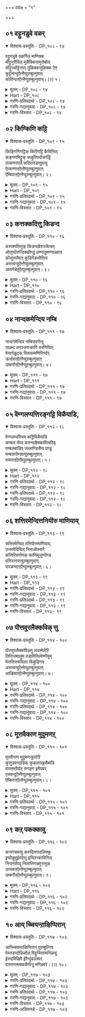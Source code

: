 +++
title = "९"

+++

## ०१  वट्टुनडुवे वळर्

<details open><summary>विश्वास-प्रस्तुतिः - DP_१०८ - ९४</summary>

वट्टुनडुवे वळर्गिऩ्ऱ माणिक्क  
मॊट्टुनुऩैयिल् मुळैक्किऩ्ऱमुत्तेबोल्  
सॊट्टुच्चॊट्टॆऩ्ऩत् तुळिक्कत्तुळिक्क ऎऩ्  
कुट्टऩ्वन्दुऎऩ्ऩैप्पुऱम्बुल्गुवाऩ्  
कोविन्दऩ्ऎऩ्ऩैप्पुऱम्बुल्गुवाऩ्। (२) १।
</details>

<details><summary>मूलम् - DP_१०८ - ९४</summary>

वट्टुनडुवे वळर्गिऩ्ऱ माणिक्क  
मॊट्टुनुऩैयिल् मुळैक्किऩ्ऱमुत्तेबोल्  
सॊट्टुच्चॊट्टॆऩ्ऩत् तुळिक्कत्तुळिक्क ऎऩ्  
कुट्टऩ्वन्दुऎऩ्ऩैप्पुऱम्बुल्गुवाऩ्  
कोविन्दऩ्ऎऩ्ऩैप्पुऱम्बुल्गुवाऩ्। (२) १।
</details>

<details><summary>Hart - DP_१०८</summary>

My little child comes and embraces me from behind  
as his ornaments make the sound “choṭṭu, choṭṭu,”  
sounding like pearl-like drops falling  
from the tops of shining diamond-like buds in a garden:  
Govindan comes and embraces me:
</details>

<details><summary>गरणि-प्रतिपदार्थः - DP_१०८ - ९४</summary>

वट्टु=\(ऎरडु\)बीजगळ, नडुवे=नडुवल्लि, वळर् किन्ऱ= बॆळॆयुत्तिरुव, माणिक्कम्=माणिक्यद, मॊट्टु=मॊग्गिन, नुनैयिल्=तुदियल्लि, मुळैक्किन्ऱ=उदयिसुव\(मॊळॆयुव\), मुत्ते पोल्= मुत्तिन हागॆ, चॊट्टु,चॊट्टु ऎन्ऱु=चॊट् चॊट् ऎन्दु, तुळिक्कत्तुळिक्क=हनिगळु ऒन्दॊन्दागि बन्दु निल्लुत्तिरुव हागॆये, ऎन्=नन्न, कुट्टन्=मगनु, वन्दु=बन्दु, ऎन्नै=नन्नन्नु, पुऱम्=बॆन्नल्लि बन्दु, पुल्गुवान्=कट्टिकॊळ्ळूत्तानॆ, कोविन्दन्=गोविन्दनु, ऎन्नै=नन्नन्नु, पुऱम्= पक्कदल्लि बन्दु, पुल्गुवान्=अप्पिकॊळ्ळुत्तानॆ.
</details>

<details><summary>गरणि-गद्यानुवादः - DP_१०८ - ९४</summary>

ऎरडु बीजगळ नडुवल्लि बॆळॆयुत्तिरुव माणिक्यद मॊग्गिन तुदियल्लि मुत्तिनहागॆ मॊळॆयुत्ता चॊट्टु चॊट्टागि हनिगळु बन्दु निल्लुत्तिरुव हागॆये नन्न मगनु नन्नन्नु बॆन्नकडॆबन्दु नन्नन्नु अप्पिकॊळ्ळुत्तानॆ. नन्न गोविन्दनु पक्कदल्लि बन्दु अप्पिकॊळ्ळुत्तानॆ.\(१\)
</details>

<details><summary>गरणि-विस्तारः - DP_१०८ - ९४</summary>

तायन्दिरिगॆ तम्म मुद्दु मगन गुह्यलाञ्छनवन्नु नोडि नलियुवुदक्कॆ आनन्दवो हेगो\! बालकृष्णन विषयदल्लन्तू यशोदॆगॆ हागॆ माडुवुदरल्लि अमितानन्द. पुट्टदाद ऎरडु बीजगळ नडुवॆ सुन्दरवाद माणिक्यद बण्णद हूमॊग्गिनन्तॆ इदॆ अवन आ गण्डुगुरुतु\! अदर तुदियल्लि मुत्तिन हनियन्तॆ तॊट्टु तॊट्टागि मूत्र उण्टागुत्तिदॆ. मगुवाद अवनिगॆ अदु स्वाभाविक, हागॆ अदु ऒसरि बरुत्तिरुव हागॆये, हिन्दुगडॆयिन्दलो पक्कगळिन्दलो अवनु ओडि बन्दु तन्नन्नु बिगिदप्पिकॊळ्ळबेकॆन्दु यशोदॆय हिरियाशॆ.

कृष्णनिगॆ “गोविन्द” नॆम्ब हॆसरु इन्द्रनिन्द बन्दद्दु. गोवर्धन गिरियन्नु ऎत्तिहिडिदु, गोवुगळन्नू गोपालकरन्नू देवेन्द्रन कडुकोपद फलवाद एळुदिनगळ बिडद बिरुसुमळॆयिन्द रक्षिसिदनल्लवे, बालकृष्ण. अदन्नु कण्ड इन्द्रनु नाचि

१६२

कृष्णन बळिगॆ बन्दु क्षमॆ बेडि, “गोविन्द” पट्टवन्नु विजृम्भणॆयिन्द कट्टिदनु.
</details>

## ०२  किण्किणि कट्टि

<details open><summary>विश्वास-प्रस्तुतिः - DP_१०९ - ९५</summary>

किङ्गिणिगट्टिक् किऱिगट्टि कैयिऩिल्  
कङ्गणमिट्टुक् कऴुत्तिल्दॊडर्गट्टि  
तऩ्कणत्ताले सदिरानडन्दुवन्दु  
ऎऩ्कण्णऩ्ऎऩ्ऩैप्पुऱम्बुल्गुवाऩ्  
ऎम्बिराऩ्ऎऩ्ऩैप्पुऱम्बुल्गुवाऩ्। २।
</details>

<details><summary>मूलम् - DP_१०९ - ९५</summary>

किङ्गिणिगट्टिक् किऱिगट्टि कैयिऩिल्  
कङ्गणमिट्टुक् कऴुत्तिल्दॊडर्गट्टि  
तऩ्कणत्ताले सदिरानडन्दुवन्दु  
ऎऩ्कण्णऩ्ऎऩ्ऩैप्पुऱम्बुल्गुवाऩ्  
ऎम्बिराऩ्ऎऩ्ऩैप्पुऱम्बुल्गुवाऩ्। २।
</details>

<details><summary>Hart - DP_१०९</summary>

My dear child Kaṇṇan,  
his feet adorned with kingiṇi bells,  
his hands with coral bracelets and his neck with a chain  
dances, walks, comes beautifully  
and embraces me from behind:  
My lovely child, embraces me from behind:
</details>

<details><summary>गरणि-प्रतिपदार्थः - DP_१०९ - ९५</summary>

किण् किणी कट्टि= किरुगण्टॆगळन्नु कट्टिकॊण्डु, किऱि कट्टि= मुङ्गैयल्लि हवळद सरवन्नु कट्टि, कङ्कणं कट्टि= तोळुगळिगॆ तोळ्बळॆगळन्नु तॊट्टु, कऴुत्तिल्=कत्तिनल्लि, तॊडर् कट्टि= सरपणियन्नु \(हारवन्नु\)धरिसि, तम्=तन्न, कनत्ताले= घनतॆयिन्द कूडि, ऎन्=नन्न, कण्णन्=कृष्णनु, चदिरा= अपूर्व सॊबगिनिन्द, नडन्दु=नडॆदु, वन्दु=बन्दु, ऎन्नै= नन्नन्नु, पुऱम्=हिम्भागदिन्द, पुल्गुवान्=अप्पिकॊळ्ळुत्तानॆ, ऎन् पिरान्=नन्न स्वामियु, ऎन्नै= नन्नन्नु, पुऱम्= पक्कगळिन्द, पुल्गुवान्=अप्पिकॊळ्ळुत्तानॆ.
</details>

<details><summary>गरणि-गद्यानुवादः - DP_१०९ - ९५</summary>

किरुगण्टॆगळन्नु नडुविनल्लि कट्टिकॊण्डु, मुङ्गैयल्लि हवळद सरवन्नुकट्टिकॊण्डु, तोळुगळीगॆ तोळ्बळॆगळन्नु तॊट्टु, कत्तिनल्लि सरपणिय सरवन्नु धरिसि, इवुगळ जॊतॆगॆ तन्न घनतॆयिन्द कूडि, नन्न कृष्णनु अपूर्व सॊबगिनिन्द नडॆदुबन्दु नन्नन्नु हिम्भागदिन्द अप्पिकॊळ्ळुत्तानॆ, नन्न स्वामियु पक्कगळिन्द बन्दु अप्पिकॊळ्ळुत्तानॆ. \(२\)
</details>

<details><summary>गरणि-विस्तारः - DP_१०९ - ९५</summary>

मुद्दु मगनिगॆ ऎष्टुबगॆयल्लि अलङ्कार माडि नोडिदरू तीरदु. आभरणगळन्नु धरिसिद अवनु नडॆदु बरुत्तिद्दरॆ, अदे ऒन्दु हॆम्मॆय नोट. अवन नडगॆयल्लि ऒन्दु घनतॆयू सेरिदरॆ, आ तायिगॆ अदॆष्टु हितवो, ऎष्टु हिग्गो, ऎष्टु आनन्दवो\!

१६३
</details>

## ०३  कत्तक्कदित्तु किडन्द

<details open><summary>विश्वास-प्रस्तुतिः - DP_११० - ९६</summary>

कत्तक्गतित्तुक् किडन्दबॆरुञ्जॆल्वम्  
ऒत्तुप्पॊरुन्दिक्कॊण्डु उण्णादुमण्णाळ्वाऩ्  
कॊत्तुत्तलैवऩ् कुडिगॆडत्तोऩ्ऱिय  
अत्तऩ्वन्दुऎऩ्ऩैप्पुऱम्बुल्गुवाऩ्  
आयर्गळेऱुऎऩ्पुऱम्बुल्गुवाऩ्। ३।
</details>

<details><summary>मूलम् - DP_११० - ९६</summary>

कत्तक्गतित्तुक् किडन्दबॆरुञ्जॆल्वम्  
ऒत्तुप्पॊरुन्दिक्कॊण्डु उण्णादुमण्णाळ्वाऩ्  
कॊत्तुत्तलैवऩ् कुडिगॆडत्तोऩ्ऱिय  
अत्तऩ्वन्दुऎऩ्ऩैप्पुऱम्बुल्गुवाऩ्  
आयर्गळेऱुऎऩ्पुऱम्बुल्गुवाऩ्। ३।
</details>

<details><summary>Hart - DP_११०</summary>

The highest lord was born to destroy the clan  
of the evil king Duryodhana  
who kept his abundant wealth and lands for himself  
without sharing them with his Pāṇḍava relatives:  
He comes and embraces me from behind,  
the bull among the cowherds embraces me from behind:
</details>

<details><summary>गरणि-प्रतिपदार्थः - DP_११० - ९६</summary>

पॆरु=विपुलवाद, शॆल्वम्=ऐश्वर्यवन्नु, ऒत्तु=ऒट्टागि, पॊरुन्दिक्कॊण्डु=हॊन्दिकॊण्डु, उण्णादु= अनुभविसदॆये, कत्तक्कदित्तु= किरिचाडि, गर्वदिन्द मातिगॆ ऒप्पदन्तॆ, किडन्द=इद्द, मण्=भूमियन्नु, आळ् वान्=आळुववन, कॊत्तु=समूहक्कॆ, तलैवन्=यजमाननाद दुर्योधन, कुडि=वंशवॆल्ल, कॆड= नाशवागुवन्तॆ, तोन्ऱिय=अवतरिसिद, अत्तन्=स्वामियु, वन्दु=बन्दु, ऎन्नै=नन्नन्नु, पुऱम्=हिन्दिनिन्द, पुल्गुवान्=अप्पिकॊळ्ळुत्तानॆ, आयर् कळ्=गोवळर, एऱु=गण्डु, ऎन्=नन्न, पुऱम्=पक्कगळिन्द, पुल्गुवान्=अप्पिकॊळ्ळुत्तानॆ.
</details>

<details><summary>गरणि-गद्यानुवादः - DP_११० - ९६</summary>

विपुलवाद ऐश्वर्यवन्नु ऒट्टागि हॊन्दिकॊण्डु अनुभविसदॆये गर्वदिन्द किरिचाडि मातिगॆ ऒप्पदन्तॆ इद्द भूमियन्नाळुववर समूहक्कॆ ऒडॆयनाद दुर्योधनन वंशवॆल्ल नाशवागुवन्तॆ अवतरिसिद स्वामियु बन्दु नन्नन्नु हिन्दिनिन्द अप्पिकॊळ्ळुत्तानॆ; गोवळर गण्डु नन्न पक्कगळिन्द अप्पिकॊळ्ळूत्तानॆ.\(३\)
</details>

<details><summary>गरणि-विस्तारः - DP_११० - ९६</summary>

पान्दवरू कौरवरू अण्णतम्मन्दिर मक्कळू.ऎल्लरू ऒट्टिगिद्दु, विपुलवाद राज्यवन्नु समनागि पडॆदु अनुभविसिरॆन्दु, श्रीकृष्ण पाण्डवर राजदूतनागि नल्नुडि नुडिद. सन्धि माडिकॊण्डु सुखवागिरि ऎन्द. न्याय मत्तु धर्ममार्गवन्नु हिडियिरि ऎन्दु बोधिसिद. गर्वदिन्द बीगिद्द दुर्योधन यावुदक्कू सॊप्पु हाकलिल्ल. कृष्णनन्ने अवमानगॊळिसलॆत्निसिद. सन्धियत्नमुरियितु. भारतयुद्ध तॊडगितु. दुर्योधनन वंशवे निर्नामवायितु. न्यायबाहिररिगू, धर्मरहितरिगू ऎन्दिगू हितविल्ल; ऎन्दिद्दरू सत्यधर्मगळिगे जय ऎन्दु ऎत्ति तोरिसुव निदर्शन महाभारतकतॆ. भगवन्तने अदर नियन्त्रक.
</details>

## ०४  नान्दकमेन्दिय नम्बि

<details open><summary>विश्वास-प्रस्तुतिः - DP_१११ - ९७</summary>

नान्दगमेन्दिय नम्बिसरणॆऩ्ऱु  
ताऴ्न्द तऩञ्जयऱ्कागि तरणियिल्  
वेन्दर्गळुट्क विसयऩ्मणित्तिण्देर्  
ऊर्न्दवऩ्ऎऩ्ऩैप्पुऱम्बुल्गुवाऩ्  
उम्बर्गोऩ्ऎऩ्ऩैप्पुऱम्बुल्गुवाऩ्। ४।
</details>

<details><summary>मूलम् - DP_१११ - ९७</summary>

नान्दगमेन्दिय नम्बिसरणॆऩ्ऱु  
ताऴ्न्द तऩञ्जयऱ्कागि तरणियिल्  
वेन्दर्गळुट्क विसयऩ्मणित्तिण्देर्  
ऊर्न्दवऩ्ऎऩ्ऩैप्पुऱम्बुल्गुवाऩ्  
उम्बर्गोऩ्ऎऩ्ऩैप्पुऱम्बुल्गुवाऩ्। ४।
</details>

<details><summary>Hart - DP_१११</summary>

When Arjuna worshiped Kaṇṇan, the king of the gods,  
and asked for help saying,  
“O lord with the sword Nāndagam,  
you are the best among men and my refuge,"  
you drove Arjuna's strong jeweled chariot,  
terrified the enemy kings of the Pandavas and defeated them:  
He, the king of gods embraces me from behind:
</details>

<details><summary>गरणि-प्रतिपदार्थः - DP_१११ - ९७</summary>

नान्दकम्=नन्दकवन्नु, एन्दिय=धरिसिद, नम्बि=रक्षकने\(स्वामिये\), शरण्=शरणु, ऎन्ऱु=ऎन्दु, ताऴ्न्द=तलॆबागिसिद, धनञ्जयऱ् कु= धनञ्जयनिगॆ, आहि=सहायकनागि, तरणियिल्=भूमिय मेलॆ, वेन्दर् कळ्=राजरुगळु, उट्क=अञ्जि, नाचुवन्तॆ, विजयन्=विजयन, मणि=रत्नखचितवाद, तिण्=शक्तियिन्द कूडिद, तेर्= रथवन्नु, ऊर्न्दवन्=नडसिदवनु, ऎन्नै=नन्नन्नु, पुऱम्=हिन्दिनिन्द, पुल्गुवान्=अप्पिकॊळ्ळुत्तानॆ, उम्बर्=अमरर, कोन्=ऒडॆयनु, ऎन्नै=नन्नन्नु, पुऱम्=पक्कॆगळिन्द, पुल्गुवान्=अप्पिकॊळ्ळुत्तानॆ.
</details>

<details><summary>गरणि-गद्यानुवादः - DP_१११ - ९७</summary>

नन्दकवन्नु धरिसिद रक्षकने, शरणु ऎन्दु तलॆबागिसिद धनञ्जयनिगॆ सहायकनागि भूमिय मेलॆ राजरुगळु अञ्जिनाचुवन्तॆ विजयन रत्नखचितवाद बलिष्ठवाद रथवन्नु नडसिदवनु नन्नन्नु हिन्दिनिन्द बन्दु अप्पिकॊळ्ळुत्तानॆ; अमरर ऒडॆयनु नन्नन्नु पक्कगळिन्द बन्दु अप्पिकॊळ्ळुत्तानॆ.\(४\)
</details>

<details><summary>गरणि-विस्तारः - DP_१११ - ९७</summary>

महाभारत युद्धमॊदलागुवुदक्कॆ मुञ्चॆ, ऎरडु पक्षद सैन्यगळु ऎल्ल रीतियल्लू अणियागिद्दवु. धनञ्जयनॆन्निसिकॊण्डिद्द कॆच्चॆदॆय अर्जुन युद्ध काळगक्कॆ बन्द. हिरियरु, बन्धुगळू,मित्ररु होराडलु ऎदुरागि निन्तिरुवुदन्नु कण्डु भ्रमिसिद. अञ्जिद; मैबॆवरितु; गाण्डीव कैयिन्द जारितु. दारिकाणदायितु. आग भगवन्तनल्लि शरणाद. स्वामी शरणादॆ\!रक्षिसु\!”ऎन्दु तलॆबागि बेडिद. ऒडनॆये भगवन्त अनुग्रहिसिद. सारथ्यवन्नु नडॆसिद. अवनिगॆ तन्न रक्षणॆ ऒदगिसिद. अदरिन्द अवनु विजयनाद. ऎदुरिसिदवरॆल्लरू नाचिदरु,अञ्जिदरु, मडिदरु. शरणागत रक्षकनल्लवे भगवन्त\!.
</details>

## ०५  वॆण्गलप्पत्तिरङ्गट्टि विळैयाडि,

<details open><summary>विश्वास-प्रस्तुतिः - DP_११२ - ९८</summary>

वॆण्गलप्पत्तिरम् कट्टिविळैयाडि  
कण्बल सॆय्द करुन्दऴैक्काविऩ्कीऴ्  
पण्बलबाडिप् पल्लाण्डिसैप्प पण्डु  
मण्बलगॊण्डाऩ्पुऱम्बुल्गुवाऩ्  
वामऩऩ्ऎऩ्ऩैप्पुऱम्बुल्गुवाऩ्। ५।
</details>

<details><summary>मूलम् - DP_११२ - ९८</summary>

वॆण्गलप्पत्तिरम् कट्टिविळैयाडि  
कण्बल सॆय्द करुन्दऴैक्काविऩ्कीऴ्  
पण्बलबाडिप् पल्लाण्डिसैप्प पण्डु  
मण्बलगॊण्डाऩ्पुऱम्बुल्गुवाऩ्  
वामऩऩ्ऎऩ्ऩैप्पुऱम्बुल्गुवाऩ्। ५।
</details>

<details><summary>Hart - DP_११२</summary>

He took the form of Vāmanan,  
carried a brass pot and an umbrella,  
sang songs under flourishing groves, played,  
and went to king Mahābali:  
When he received a boon from Mahābali,  
he took over the earth and the sky  
as his devotees praised him, saying, “Pallāṇḍu!”  
He comes and embraces me from behind,  
that short Vāmanan embraces me from behind:
</details>

<details><summary>गरणि-प्रतिपदार्थः - DP_११२ - ९८</summary>

पण्डु=हिन्दॆ ऒन्दु कालदल्लि , मण्=लोकगळु, हलवन्नु, कॊण्डान्=अळॆदुकॊण्डवनु, ईग, वॆळ्=थळथळिसुव, कलम्=आभरणगळन्नु, पत्तिरम्=चॆन्नागि\(ऎच्चरिकॆयिन्द\), कट्टि=तॊट्टुकॊण्डु, विळॆयाडि=आटवाडि, कण् पलशॆय्द=कण्णुगळुळ्ळ अनेक नविलुगरिगळिन्द माडिद, काविन् कीऴ्=\(कॊडॆय\)नॆरळिनल्लि
</details>

<details><summary>गरणि-गद्यानुवादः - DP_११२ - ९८</summary>

१६५
</details>

<details><summary>गरणि-प्रतिपदार्थः - DP_११२ - ९८</summary>

करुदु=मनस्सिन आशॆ आकाङ्क्षॆगळन्नु, अऴै=कूगि करॆदु, पल=अनेक, पण्=कार्यगळन्नुम् पाडि=नडसि, पल्लाण्डु=आशीर्वावन्नुम् इशैक्क= पडॆयतक्कवनु, पुऱम्=हिन्दिनिन्द, पुल्गुवान्= अप्पिकॊळ्ळुत्तानॆ, वामनन्=पुट्टवनादवनु\( वामननु\), ऎन्नै=नन्नन्नु, पुऱम्=पक्कगळिन्द, पुल्गुवान्= अप्पिकॊळ्ळुत्तानॆ.
</details>

<details><summary>गरणि-गद्यानुवादः - DP_११२ - ९८</summary>

हिन्दॆ ऒन्दु कालदल्लि हलवारु लोकगळन्नु अळॆदुकॊण्डवनाद त्रिविक्रमनु ईग थळथळिसुव आभरणगळन्नु चॆन्नागि तॊट्टुकॊण्डु, आटवाडि कण्णुगळुळ्ळ अनेक नविलुगरिगळिन्द माडिद कॊडॆय नॆरळिनल्लि मनस्सिन आशॆआकाङ्क्षॆगळन्नु कूगि करॆदु, हलवु कार्यगळन्नु नडसि, आशीर्वाद पडॆयतक्कवनाद कृष्णनु नन्नन्नु हिन्दिनिन्द अप्पिकॊळ्ळुत्तानॆ; पुट्टवनादवनु\(वामननु\)नन्नन्नु पक्कगळिन्द अप्पिकॊळ्ळुत्तानॆ. \(५\)
</details>

<details><summary>गरणि-विस्तारः - DP_११२ - ९८</summary>

वामननागि आटवाडिद नन्तरवे भगवन्तनु त्रिविक्रमनादद्दु. पुट्टवटुवागि बलिचक्रवर्तिय बळिगॆ ओलॆगरिय कॊडॆ हिडिदु बन्दु आशीर्वादवन्नु माडि, तन्न मनस्सिन आशॆ आकाङ्क्षॆगळाद मूरडि नॆलवन्नु दानमाडॆन्दु केळिद्दु. अनन्तर अवनु हलवु अद्भुत कार्यगळन्नु माडिद्दु, महत्तगै बॆळॆदु त्रिविक्रमनागि, तन्न ऎरडे हॆज्जॆगळिन्द हलवु लोकगळन्नु अळॆदुकॊण्डद्दु.

हागॆये कृष्णनू ईग पुट्टवनागि अलङ्कारमाडिकॊण्डु नविलुगरिय कॊडॆ हिडिदु , तन्न आशॆ आकाङ्क्षॆगळन्तॆये अनेक महत्कार्यगळन्नु नडसि त्रिविक्रमनादद्दु हाडिसिकॊण्डु, हॊगळिसिकॊण्डु आशीर्वाद पडॆदद्दु.
</details>

## ०६  शत्तिरमेन्दित्तनियॊरु माणियाय्

<details open><summary>विश्वास-प्रस्तुतिः - DP_११३ - ९९</summary>

सत्तिरमेन्दित् तऩियॊरुमाणियाय्  
उत्तरवेदियिल् निऩ्ऱऒरुवऩै  
कत्तिरियर्गाणक् काणिमुऱ्ऱुम्गॊण्ड  
पत्तिरागारऩ्पुऱम्बुल्गुवाऩ्  
पारळन्दाऩ्ऎऩ्पुऱम्बुल्गुवाऩ्। ६।
</details>

<details><summary>मूलम् - DP_११३ - ९९</summary>

सत्तिरमेन्दित् तऩियॊरुमाणियाय्  
उत्तरवेदियिल् निऩ्ऱऒरुवऩै  
कत्तिरियर्गाणक् काणिमुऱ्ऱुम्गॊण्ड  
पत्तिरागारऩ्पुऱम्बुल्गुवाऩ्  
पारळन्दाऩ्ऎऩ्पुऱम्बुल्गुवाऩ्। ६।
</details>

<details><summary>Hart - DP_११३</summary>

He took the form of a handsome dwarf bachelor,  
and, carrying an umbrella,  
went to king Māhabali’s sacrifice, asked for a boon,  
and measured the world, taking the earth, the sky and all lands  
as all the kings looked on:  
He comes and embraces me from behind:
</details>

<details><summary>गरणि-प्रतिपदार्थः - DP_११३ - ९९</summary>

चत्तिरम्=कॊडॆयन्नु\(छत्रवन्नु\), एन्दि=हिडिदुकॊण्डु, तनि=ऒण्टियाद, ऒरु=ऒब्ब, माणियाय्=वटुवागि, उत्तर=उत्तरदिक्किगॆ अभिमुखवागिरुव, वेडियिल्=वेदिकॆय मेलॆ, निन्ऱ=कुळितिरुव, ऒरुवनै=ऒब्बन, कत्तिरियर्=क्षत्रियरॆल्लरू, काण=नोडुत्तिरुवन्तॆये,
</details>

<details><summary>गरणि-गद्यानुवादः - DP_११३ - ९९</summary>

१६६
</details>

<details><summary>गरणि-प्रतिपदार्थः - DP_११३ - ९९</summary>

काणि=भूमियन्नु, मुट्रम्=पूर्तियागि, कॊण्ड=तन्नदागि माडिकॊण्ड, पत्तिराकारन्=\(शाश्वतवाद\) दॊड्ड आकारवुळ्ळवनु, पुऱम्=हिन्दिनिन्द, पुल्गुवान्= अप्पिकॊळ्ळुत्तानॆ, पार्=भूमियन्नु, अळन्दान्=अळॆदवनु, ऎन्=नन्न, पुऱम्=पक्कगळिन्द, पुल्गुवान्= अप्पिकॊळ्ळुत्तानॆ
</details>

<details><summary>गरणि-गद्यानुवादः - DP_११३ - ९९</summary>

कॊडॆयन्नु हिडिदुकॊण्डु ऒण्टियाद ऒब्ब वटुवागि उत्तरद वेदिकॆय मेलॆ कुळितिरुव ऒब्बन क्षत्रियरॆल्लरू नोडुत्तिरुवन्तॆये भूमियन्नु पूर्तियागि तन्नदुमाडिकॊण्ड दॊड्ड शाश्वताकारनु हिन्दिनिन्द अप्पिकॊळ्ळुत्तानॆ, भूमियन्नु अळॆदवनु नन्न पक्कगळिन्द अप्पिकॊळ्ळुत्तानॆ.\(६\)
</details>

<details><summary>गरणि-विस्तारः - DP_११३ - ९९</summary>

एकाकियागि कॊडॆहिडिदु बन्द वटु, वामन मूर्तियाद भगवन्त, यागशालॆय उत्तरद वेदिकॆय मेलॆ कुळितिद्दवनु महाबलि. हॆसरिगॆ तक्कन्तॆ अवनु महाबलिये. क्षत्रियरॆल्लरू अवनिगॆ आश्रितरु ऎल्लरू अवन बॆङ्गावलु. अष्टुमन्दि वीरर ऎदुरल्लि वटूवाग् बन्दु, अवनिन्द मूरडि नॆलद दानवन्नु अतिसुलभवागि पडॆद. अदरिन्दले महाबलिय सकल सम्पत्तन्नू तन्नदागि माडिकॊण्ड. त्रिविक्रमनागि भूमण्डलवन्नॆल्ल ऒन्दे हॆज्जॆयिन्द अळॆदु विजृम्भिसिद भगवन्त.
</details>

## ०७  पॊत्तवुरलैक्कविऴ् त्तु

<details open><summary>विश्वास-प्रस्तुतिः - DP_११४ - १००</summary>

पॊत्तवुरलैक्कविऴ्त्तु अदऩ्मेलेऱि  
तित्तित्तबालुम् तडाविऩिल्वॆण्णॆयुम्  
मॆत्तत्तिरुवयिऱार विऴुङ्गिय  
अत्तऩ्वन्दुऎऩ्ऩैप्पुऱम्बुल्गुवाऩ्  
आऴियाऩ्ऎऩ्ऩैप्पुऱम्बुल्गुवाऩ्। ७।
</details>

<details><summary>मूलम् - DP_११४ - १००</summary>

पॊत्तवुरलैक्कविऴ्त्तु अदऩ्मेलेऱि  
तित्तित्तबालुम् तडाविऩिल्वॆण्णॆयुम्  
मॆत्तत्तिरुवयिऱार विऴुङ्गिय  
अत्तऩ्वन्दुऎऩ्ऩैप्पुऱम्बुल्गुवाऩ्  
आऴियाऩ्ऎऩ्ऩैप्पुऱम्बुल्गुवाऩ्। ७।
</details>

<details><summary>Hart - DP_११४</summary>

Our lord as a sweet child  
turned over the wide-mouthed mortar,  
climbed on it and stole the sweet milk  
and butter from the pot, swallowed all of it  
and filled his divine stomach:  
He comes and embraces me from behind:  
The lord with the discus, embraces me from behind:
</details>

<details><summary>गरणि-प्रतिपदार्थः - DP_११४ - १००</summary>

पॊत्त=तळदल्लि तूतुबिद्दिरुव, उरलै=ऒरळन्नु, कविऴ् त्तु= तलॆकॆळगु माडिकॊण्डु, अदन्=अदर मेल्=मेरॆ, एऱि=हत्तिनिन्तु, तडाविनिल्=दॊड्ड मडकॆगळल्लि इरुव, तित्तित्त= मधुरवाद, पालुम्=हालन्नू, वॆण्णॆयुम्=बॆण्णॆयन्नू, मॆत्त=सद्दिल्लदॆ समृद्धियागि, तिरुवयिऱ्= दिव्यवाद हॊट्टॆ, आर=तुम्बि तृप्तियागुवन्तॆ, विऴुङ्गिय= नुङ्गिद, अत्तन्=स्वामियु, वन्दु=बन्दु, ऎन्नै=नन्नन्नु, पुऱम्=हिन्दिनिन्द, पुल्गुवान्= अप्पिकॊळ्ळुत्तानॆ
</details>

<details><summary>गरणि-गद्यानुवादः - DP_११४ - १००</summary>

१६७
</details>

<details><summary>गरणि-प्रतिपदार्थः - DP_११४ - १००</summary>

आऴियान्=चक्रधारियु, ऎन्नै=नन्नन्नु, पुऱम्=पक्कगळिन्द, पुल्गुवान्= अप्पिकॊळ्ळुत्तानॆ.
</details>

<details><summary>गरणि-गद्यानुवादः - DP_११४ - १००</summary>

तळदल्लि तूतुबिद्दिरुव ऒरळन्नु तलॆकॆळगु माडिकॊण्डु अदर मेलॆ हत्तिनिन्तु दॊड्ड मडकॆगळल्लि इट्ट सिहियाद हालन्नू बॆण्णॆयन्नू समृद्धियागि सद्दिल्लदॆ दिव्यवाद हॊट्टॆ तुम्बि तृप्तियागुवन्तॆ नुङ्गिद स्वामियु बन्दु नन्नन्नु हिन्दिनिन्द अप्पिकॊळ्ळुत्तानॆ, चक्रधारियायु नन्नन्नु पक्कगळिन्द अप्पिकॊळ्ळुत्तानॆ.\(७\)
</details>

<details><summary>गरणि-विस्तारः - DP_११४ - १००</summary>

भगवन्तन सृष्टियल्लि इदु कॆलसक्कॆ बारद्दु ऎम्बुदे इल्ल. ऒन्दॊन्दु वस्तुविगू तक्क उपयोगविद्दे इदॆ. कल्लु मर-दैव सृष्टि. अवुगळिन्द ऒरळन्नु मनुष्य तन्न उपयोगक्कॆन्दु माडिकॊळ्ळुत्तानॆ. आदरॆ, ऒरळिन तळ तूतु बिद्दकूडले अदु बेडद्दॆन्दु तळ्ळि हाकुत्तानॆ. अरितवनिगॆ, ऎल्लवू बेकादद्दे. बालकृष्ण अदन्ने बोरलिसिकॊण्ड मडकॆगळल्लि शेखरिसिट्ट हालु बॆण्णॆयन्नु निलुकलु अनुकूल माडिकॊण्ड. अवुगळन्नु मनसार हॊट्टॆ तुम्बुवष्टू तिन्द. इदन्नॆल्ल सद्दिल्लदन्तॆ माडिद स्वामि. हागॆये तायि यशोदॆयन्नू आप्पिकॊण्डु तृप्तिपडिसुववनु स्वामि. चक्रधारियाद स्वामि तायियन्नु अप्पिकॊण्डरॆ, अदु अवळिगॆ रक्षॆ अल्लवे?
</details>

## ०८  मूत्तवैकाण मुदुमणऱ्

<details open><summary>विश्वास-प्रस्तुतिः - DP_११५ - १०१</summary>

मूत्तवैगाण मुदुमणऱ्कुऩ्ऱेऱि  
कूत्तुउवन्दाडिक् कुऴलाल्इसैबाडि  
वाय्त्तमऱैयोर् वणङ्ग इमैयवर्  
एत्तवन्दुऎऩ्ऩैप्पुऱम्बुल्गुवाऩ्  
ऎम्बिराऩ्ऎऩ्ऩैप्पुऱम्बुल्गुवाऩ्। ८।
</details>

<details><summary>मूलम् - DP_११५ - १०१</summary>

मूत्तवैगाण मुदुमणऱ्कुऩ्ऱेऱि  
कूत्तुउवन्दाडिक् कुऴलाल्इसैबाडि  
वाय्त्तमऱैयोर् वणङ्ग इमैयवर्  
एत्तवन्दुऎऩ्ऩैप्पुऱम्बुल्गुवाऩ्  
ऎम्बिराऩ्ऎऩ्ऩैप्पुऱम्बुल्गुवाऩ्। ८।
</details>

<details><summary>Hart - DP_११५</summary>

The lord climbed on a sand hillock,  
played his flute and danced a village dance  
as the old cowherds of the village looked on happily  
and was worshiped by the rishis and praised by the gods:  
He comes and embraces me from behind:  
My sweet child comes and embraces me from behind:
</details>

<details><summary>गरणि-प्रतिपदार्थः - DP_११५ - १०१</summary>

मूत्त=मुदुकनाद, अवै=गोवळर गुम्पु, काण=नोडुव हागॆ, मुदु=बहुकालदिन्द इरुव \(हळॆय\) मणल्= मरळिन, कुन्ऱु=गुड्डवन्नु एऱि=हत्ति वन्दु=बन्दु, कूत्तु= कुणिदाटवन्नु, आडि=आडि, कुऴलाल्= कॊळलिनिन्द, इशै=गानवन्नु, पाडि=नुडिसि वाय् त्त=श्रेष्ठराद, मऱैयोर्=वेदवित्तुगळू, ऋषिगळू, वणङ्ग=साष्टाङ्गवॆरगलु, इमैयवर्=देवतॆगळु, एत्त=स्तोत्रमाडलु, वन्दु=बन्दु, ऎन्नै=नन्नन्नु, पुऱम्=हिन्दिनिन्द, पुल्गुवान्= अप्पिकॊळ्ळुत्तानॆ, ऎम् पिरान्=नम्म यजमाननु, ऎन्नै=नन्नन्नु, पुऱम्=पक्कगळिन्द, पुल्गुवान्= अप्पिकॊळ्ळुत्तानॆ
</details>

<details><summary>गरणि-गद्यानुवादः - DP_११५ - १०१</summary>

१६८
</details>

<details><summary>गरणि-विस्तारः - DP_११५ - १०१</summary>

गोवळर मुदुकर गुम्पु नोडुव हागॆ हळॆयकालदिन्दिरुव मरळिन गुड्डवन्नु हत्तिबन्दु कुणिदाटवन्नु आडि कॊळलिनिन्द गानवन्नु नुडिसि श्रेष्ठराद वेदवित्तुगळू ऋषिगळू साष्टाङ्गवॆरगुवन्तॆयू देवतॆगळु स्तोत्रमाडुवन्तॆयू माडिदवनु बन्दु नन्नन्नु हिन्दिनिन्द अप्पिकॊळ्ळुत्तानॆ, नम्म यजमाननु नन्नन्नु पक्कगळिन्द अप्पिकॊळ्ळुत्तानॆ.\(८\)

गोवळरु युवकरागलि, मुदुकरागलि सामान्यजन. प्रापञ्चिकरु. मुदुकरादरॆ हॆच्चु अनुभवस्थरागिरुत्तारॆ. भगवन्तन लीलाविनोदगळन्नु अवरु मुग्धतॆयिन्द नोडि नलियतक्कवरु. अवर कण्णॆदुरिगॆ अवरु नोडुत्तिरुवन्तॆ भगवन्तनाद श्रीकृष्ण मरळगुड्डवन्नु हत्ति अदर मेलॆ तन्न दिव्य कुणितवन्नू आटगळन्नू तोरिसिद, कॊळलिन गानवन्नु आकर्षकवागि नुडिसिद. आवृद्धर कण्मनगळन्नु तणिसिदनु.

वेदवित्तुगळु वेदगळन्नु चॆन्नागि अरितवरु. ऋषिगळु महाज्ञानिगळु. श्रीकृष्णनु गोकुलदल्लि तोरिसिद दिव्यलीलाविनोदगळन्नु अवरू कण्डरु अरितरु. अवरिगॆ अदॆल्ल अर्थगर्भितवागि ज्ञानपूर्णवागि कण्डवु. भगवन्तन महिमॆयन्नु इन्नू चॆन्नागि अरितुकॊळ्ळलु अवु सहायकवादवु. आद्दरिन्द वेडवित्तुगळू ऋषिगळू कृष्णनिगॆ तलॆबागि साष्टाङ्गवॆरगिदरु. देवतॆगळु भगवन्तन महिमॆयन्नु प्रतिकार्यदल्लू खण्डरितु मुक्तकण्ठदिन्द स्तोत्रमाडिदरु.
</details>

## ०९  कऱ् पकक्कावु

<details open><summary>विश्वास-प्रस्तुतिः - DP_११६ - १०२</summary>

कऱ्पगक्कावु करुदियगादलिक्कु  
इप्पॊऴुदुईवदॆऩ्ऱु इन्दिरऩ्काविऩिल्  
निऱ्पऩसॆय्दु निलात्तिगऴ्मुऱ्ऱत्तुळ्  
उय्त्तवऩ्ऎऩ्ऩैप्पुऱम्बुल्गुवाऩ्  
उम्बर्गोऩ्ऎऩ्ऩैप्पुऱम्बुल्गुवाऩ्। ९।
</details>

<details><summary>मूलम् - DP_११६ - १०२</summary>

कऱ्पगक्कावु करुदियगादलिक्कु  
इप्पॊऴुदुईवदॆऩ्ऱु इन्दिरऩ्काविऩिल्  
निऱ्पऩसॆय्दु निलात्तिगऴ्मुऱ्ऱत्तुळ्  
उय्त्तवऩ्ऎऩ्ऩैप्पुऱम्बुल्गुवाऩ्  
उम्बर्गोऩ्ऎऩ्ऩैप्पुऱम्बुल्गुवाऩ्। ९।
</details>

<details><summary>Hart - DP_११६</summary>

The lord promised his beloved wife  
that he would bring the Kalpaka plant from Indra’s world,  
went there and brought it and planted it in her front yard  
where the moon shines:  
He embraces me from behind,  
the god of gods embraces me from behind:
</details>

<details><summary>गरणि-प्रतिपदार्थः - DP_११६ - १०२</summary>

कऱ् पक=कल्पवृक्षद, कावु=हूतोटवन्नु, करुदिय्=आशिसिद, कादलिक्कू=प्रियतमॆगॆ, इप्पॊऴुदु= ईगले, इन्दिरन्=इन्द्रन, काविनिल्=हूदोटदिन्द, ईवन्=तन्दीयुवॆनु, ऎन्ऱु=ऎन्दु, निला=बॆळदिङ्गळु, तिहऴ्=बॆळगुत्तिरुव, मुट्रत्तुळ्= अङ्गळदल्लि, निऱ् पन=स्थिरवागि इरुवन्तॆ, शॆय्दु=माडि, उय् त्तवन्=अभिवृद्धि माडिदवनु, ऎन्नै=नन्नन्नु, पुऱम्=हिन्दिनिन्द, पुल्गुवान्= अप्पिकॊळ्ळुत्तानॆ, उम् पर्=देवतॆगळ, कोन्=ऒडॆयनु, ऎन्नै=नन्नन्नु, पुऱम्=पक्कगळिन्द, पुल्गुवान्= अप्पिकॊळ्ळुत्तानॆ.
</details>

<details><summary>गरणि-गद्यानुवादः - DP_११६ - १०२</summary>

१६९
</details>

<details><summary>गरणि-विस्तारः - DP_११६ - १०२</summary>

कल्पवृक्षद हूदोटवन्नु आशिसिद प्रियतमॆगॆ ईगले इन्द्रन दोटदिन्द तन्दुकॊडुवॆनॆन्दु बॆळदिङ्गळु बॆळगुत्तिरुव अवळ अङ्गळदल्लि अदु स्थिरवागि इरुवन्तॆ माडि, अदन्नु अभिवृद्धिमाडिदवनु नन्नन्नु हिन्दिनिन्द अप्पिकॊळ्ळुत्तानॆ, देवाधिदेवनुनन्ननु पक्कगळिन्द अप्पिकॊळ्ळुत्तानॆ.

देवेन्द्रन हूदोटवन्नु नन्दनवन ऎन्नुत्तारॆ नन्दनवनदल्लि देवलोकद वृक्षगळु बॆळॆयुत्तवॆ. मन्दार, पारिजात, सन्तान, कल्पवृक्ष हरिचन्दन वृक्षगळु अल्लि प्रसिद्धवादवु.

नरकासुरनन्नु वधिसलु श्रीकृष्णनु तनगॆ अत्यन्त प्रियतमॆ सत्यभामॆयॊडनॆ प्राग्जोतिष पुरक्कॆ होगिद्द. अवनन्नु वधिसिद तरुवाय अवन मगनन्नु अनुग्रहिसि, अवनु देवेन्द्रन तायियाद अदितिदेविय अपहरिसिद्द किवियोलॆगळन्नु आकॆगॆ हिन्दुरुगिसलु, सत्यभामॆयॊडनॆ देवलोकक्कॆ होदनु. देवेन्द्रनु अवरीर्वरन्नू अत्यादरदिन्द बरमाडिकॊण्डु सत्करिसिदनु. अनन्तर अवरु नन्दनवनदल्लि अड्डाडुत्तिरुव सत्यभामॆगॆ पारिजात वृक्षद मेलॆ आशॆयायितु. द्वारकॆयल्लि तन्न मनॆय अङ्गळदल्लि बॆळसलु अदन्नु तन्दुकॊडुवन्तॆ कृष्णनन्नु केळिदळु. प्रियतमॆय आशॆयन्नु पूर्णगॊळिसुवॆनॆन्दु हेळि कृष्णन पारिजातवृक्षवन्नुक कित्तु गरुडन मेलॆ द्वारकॆगॆ तन्दनु. सत्यभामॆय मनॆय अङ्गळदल्लि नॆट्टनु. दुम्बिगळॆल्ल आ हूविन वासनॆयन्नुहिडिदु द्वारकॆगॆ बन्दुबिट्टवु. तन्न वनदल्लि सौन्दर्य कडमॆयायितल्ला ऎन्दु बगॆदु इन्द्रनु श्रीकृष्णनल्लि दैन्यदिन्द अदन्नु वापस्सुकॊडॆन्दु प्रार्थिसिदनु. कृष्णनु अदन्नु हिन्दक्कॆ कॊट्टु बिट्टदल्लदॆ पारिजात वृक्षवु द्वारकॆयल्ले अभिवृद्धिहॊन्दुवन्तॆ अनुग्रहिसिदनु.
</details>

## १०  आय् च्चियन्ऱाऴिप्पिरान्

<details open><summary>विश्वास-प्रस्तुतिः - DP_११७ - १०३</summary>

आय्च्चियऩ्ऱाऴिप्पिराऩ् पुऱम्बुल्गिय  
वेय्त्तडन्दोळिसॊल् विट्टुचित्तऩ्मगिऴ्न्दु  
ईत्तदमिऴिवै ईरैन्दुंवल्लवर्  
वाय्त्तनऩ्मक्कळैप्पॆऱ्ऱु मगिऴ्वरे। (२) १०।
</details>

<details><summary>मूलम् - DP_११७ - १०३</summary>

आय्च्चियऩ्ऱाऴिप्पिराऩ् पुऱम्बुल्गिय  
वेय्त्तडन्दोळिसॊल् विट्टुचित्तऩ्मगिऴ्न्दु  
ईत्तदमिऴिवै ईरैन्दुंवल्लवर्  
वाय्त्तनऩ्मक्कळैप्पॆऱ्ऱु मगिऴ्वरे। (२) १०।
</details>

<details><summary>गरणि-प्रतिपदार्थः - DP_११७ - १०३</summary>

वेय्=बिदिरिनन्तॆ, तड=नीळवाद, तोळि=तोळुगळ, आय् च्चि=गॊल्लतियाद यशोदॆ, आऴि=चक्रधारियाद, पिरान्=प्रभुवाद कृष्णनु अन्ऱु=अन्दु, पुऱम्=हिन्दिनिन्द पक्कगळिन्द \(तन्नन्नु\), पुल् हिय=अप्पिकॊण्ड, शॊल्=मातन्नु, विट्टुचित्तन्=विष्णुचित्तनु, महिऴ्न्दु=सन्तोषदिन्द, ईत्त=इत्त, तमिऴ्=तमिळु
</details>

<details><summary>गरणि-गद्यानुवादः - DP_११७ - १०३</summary>

१७०
</details>

<details><summary>गरणि-प्रतिपदार्थः - DP_११७ - १०३</summary>

इवै=इवुगळू, ई ऐन्दुम्=ईरैदु हाडुगळन्नु, वल्लवर्=बल्लवरु, वाय् त्त=श्रेष्ठराद, मक्कळै=मक्कळन्नु, पॆट्रु=पडॆदु, महिऴ् वारे=सन्तोषपडुववरे\!.
</details>

<details><summary>गरणि-गद्यानुवादः - DP_११७ - १०३</summary>

विदिरिनन्तॆ नीळवाद तोळुगळुळ्ळ गॊल्लति यशोदॆयु चक्रधारियाद प्रभुवाद श्रीकृष्णनु अन्दु तन्नन्नु हिन्दिनिन्दलू पक्कगळिन्दलू बन्दु अप्पिकॊण्ड विषयवन्नु विष्णुचित्तनु सन्तोषदिन्द हेळिद ई तमिळिन हत्तु पाशुरगळन्नू बल्लवरु श्रेष्ठराद मक्कळन्नु पडॆदु सन्तोषपडुववरु आगुत्तारॆ.\(१०\)
</details>

<details><summary>गरणि-विस्तारः - DP_११७ - १०३</summary>

ई तिरुमॊऴिगॆ इदु फलश्रुति. चक्रधारियागिरुव ब्रह्माण्डनायकनागिरुव लोकप्रभुवु यशोदॆयन्नु प्रीतियिन्द अप्पिकॊण्डद्दु विषय. अप्पिकॊळ्ळुवुदु ऎन्दरॆ ऎदुरल्लि इरुववरन्नु तन्न अतिशयवाद प्रीतिगॆ ऒळपडिसिकॊण्डु, अवरिगॆ सन्तोषतरुवुदु ऎन्दु. जगत्प्रभुवु सदा चक्रधारि. भगवन्तने रक्षकनागुत्तेनॆन्दु अभयवित्ताग हागॆये बन्दु भक्तनन्नु अप्पिकॊण्डाग, भक्तनिगॆ इन्नाव चिन्तॆ? इन्नेतर भय?

इन्नु मक्कळ विषय; मक्कळन्नु पडॆयुवुदॊन्दु दॊड्डदल्ल, सत्पुत्ररन्नु पडॆदुकॊळुवुदे ऒन्दु सुकृत. मक्कळु तमगिन्त ऒळ्ळॆयवरागि यशस्विगळागि बाळुवुदन्नु नोडलु तन्दॆतायिगळिगॆ तवक. अवरु सद्गुणगळल्लि तम्मन्नुमीरिसिद सत्प्रजॆगळादरॆन्दरॆ, मातापितृगळ सन्तोषक्कॆ ऎणॆयिल्ल. सद्गुणिगळाद मक्कळन्नु पडॆयुवुदु भगवत्प्रसादवे; भक्तन हिरियभाग्यवे. विष्णुचित्तरु इदन्नुकुरितु हेळुत्तिद्दारॆ ऎनबहुदु.

इल्लिगॆ पॆरियाऴ्वारर तिरुमॊऴिय “मॊदल दशक” कॊनॆगण्डितु. “तिरुप्पल्लाण्डु” इदक्कॆ प्रारम्भ. अदन्नु बिडियागि आगलि, मॊदलदशकद इतर तिरुमॊऴिगळ जॊतॆयल्लि आगलि सेरिसि तॆगॆदुकॊळ्ळबहुदु. अदन्नु ई ऎरडु रीतिगळल्लू बळसुव वाडिकॆ इदॆ. आद्दरिन्द तिरुप्पल्लाण्डन्नु बेरॆ सम्पुटवागि बरॆयलागिदॆ. अदे ऒन्दु विशिष्टग्रन्थवादीतु, योचिसुववरिगॆ, तिळिदुकॊळ्ळुववरिगॆ तिळिदवरिगन्तु अदु हागॆये.

मिक्क ऒम्बत्तु तिरुमॊऴिगळन्नु ऎरडनॆय सम्पुटद ऒन्दनॆय भागवॆन्दु करॆयलागिदॆ. प्रति तिरुमॊऴिय विषयवन्नू पॆरियाऴ्वाररु विवरिसि हाडिरुव हागॆये, अदन्नु अरितुकॊळ्ळुवष्टु सामर्थ्यवन्नु कल्पिसुवुदक्कॆन्दु, तक्कमट्टिन ऎन्दरॆ युक्तवाद विवरणॆ कॊट्टिदॆ. इवुगळ ऒळगुट्टन्नु ऒडॆदु विवरिसुव महनीयरिद्दारॆ. अवरल्लि समाश्रयण नडसि अदन्नु अरितुकॊळ्ळुवुदु साधकनिगॆ सेरिद विषय. भगवन्तनल्लि भक्ति माडि, आतनल्लि शरणुहॊक्कु आतन कृपॆयन्नु पडॆदु कृतार्थरागुव गुरियन्नु मरॆयदिद्दरॆ आयितु. तन्नत्त मुम्दिन हॆज्जॆयन्नु आ कृपाळुवे इडिसुत्तानॆ.
</details>

<details><summary>गरणि-अडियनडे - DP_११७ - १०३</summary>

वट्टु, किण्गिणि, कत्त, नान्दकम्, वॆण्गल, चत्तिरम्, पॊत्त, मूत्त, कऱ् पहम्, आय् च्चि, मॆच्चु.
</details>